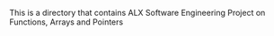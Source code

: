 This is a directory that contains ALX Software Engineering Project on Functions, Arrays and Pointers

